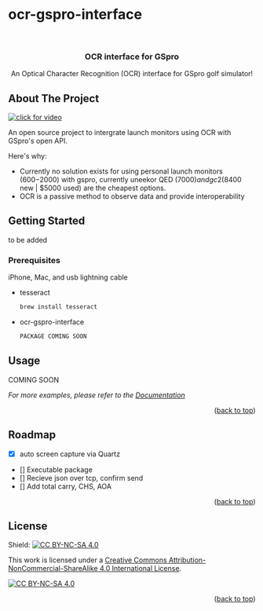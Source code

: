# ocr-gspro-interface
<div id="top"></div>

<!-- PROJECT LOGO -->
<br />

  <h3 align="center">OCR interface for GSpro</h3>

  <p align="center">
    An Optical Character Recognition (OCR) interface for GSpro golf simulator!
    <br />
  </p>
</div>




<!-- ABOUT THE PROJECT -->
## About The Project

[![click for video](https://img.youtube.com/vi/Xq0pr2vBIgo/0.jpg)](https://www.youtube.com/watch?v=Xq0pr2vBIgo)


An open source project to intergrate launch monitors using OCR with GSpro's open API.

Here's why:
* Currently no solution exists for using personal launch monitors ($600-$2000) with gspro, currently uneekor QED ($7000) and gc2 ($8400 new | $5000 used) are the cheapest options.
* OCR is a passive method to observe data and provide interoperability



<!-- GETTING STARTED -->
## Getting Started
to be added 

### Prerequisites

iPhone, Mac, and usb lightning cable

* tesseract
  ```sh
  brew install tesseract
  ```
* ocr-gspro-interface
  ```sh
  PACKAGE COMING SOON
  ```


<!-- USAGE EXAMPLES -->
## Usage

COMING SOON

_For more examples, please refer to the [Documentation](https://example.com)_

<p align="right">(<a href="#top">back to top</a>)</p>



<!-- ROADMAP -->
## Roadmap

- [X] auto screen capture via Quartz 
- [] Executable package
- [] Recieve json over tcp, confirm send
- [] Add total carry, CHS, AOA


<p align="right">(<a href="#top">back to top</a>)</p>


<!-- LICENSE -->
## License
Shield: [![CC BY-NC-SA 4.0][cc-by-nc-sa-shield]][cc-by-nc-sa]

This work is licensed under a
[Creative Commons Attribution-NonCommercial-ShareAlike 4.0 International License][cc-by-nc-sa].

[![CC BY-NC-SA 4.0][cc-by-nc-sa-image]][cc-by-nc-sa]

[cc-by-nc-sa]: http://creativecommons.org/licenses/by-nc-sa/4.0/
[cc-by-nc-sa-image]: https://licensebuttons.net/l/by-nc-sa/4.0/88x31.png
[cc-by-nc-sa-shield]: https://img.shields.io/badge/License-CC%20BY--NC--SA%204.0-lightgrey.svg

<p align="right">(<a href="#top">back to top</a>)</p>



<!-- MARKDOWN LINKS & IMAGES -->
<!-- https://www.markdownguide.org/basic-syntax/#reference-style-links -->
[contributors-shield]: https://img.shields.io/github/contributors/othneildrew/Best-README-Template.svg?style=for-the-badge
[contributors-url]: https://github.com/othneildrew/Best-README-Template/graphs/contributors
[forks-shield]: https://img.shields.io/github/forks/othneildrew/Best-README-Template.svg?style=for-the-badge
[forks-url]: https://github.com/othneildrew/Best-README-Template/network/members
[stars-shield]: https://img.shields.io/github/stars/othneildrew/Best-README-Template.svg?style=for-the-badge
[stars-url]: https://github.com/othneildrew/Best-README-Template/stargazers
[issues-shield]: https://img.shields.io/github/issues/othneildrew/Best-README-Template.svg?style=for-the-badge
[issues-url]: https://github.com/othneildrew/Best-README-Template/issues
[license-shield]: https://img.shields.io/github/license/othneildrew/Best-README-Template.svg?style=for-the-badge
[license-url]: https://github.com/othneildrew/Best-README-Template/blob/master/LICENSE.txt
[linkedin-shield]: https://img.shields.io/badge/-LinkedIn-black.svg?style=for-the-badge&logo=linkedin&colorB=555
[linkedin-url]: https://linkedin.com/in/othneildrew
